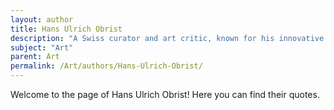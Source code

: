 ```yaml
---
layout: author
title: Hans Ulrich Obrist
description: "A Swiss curator and art critic, known for his innovative curatorial projects and interviews with artists, contributing to contemporary art dialogues."
subject: "Art"
parent: Art
permalink: /Art/authors/Hans-Ulrich-Obrist/
---
```


Welcome to the page of Hans Ulrich Obrist! Here you can find their quotes.
